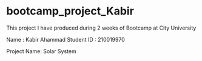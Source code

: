 # bootcamp_project_Kabir
This project I have produced during 2 weeks of Bootcamp at City University

Name : Kabir Ahammad
Student ID : 210019970

Project Name: Solar System

